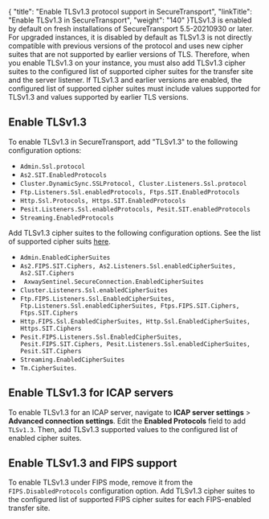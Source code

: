 {
    "title": "Enable  TLSv1.3 protocol support in SecureTransport",
    "linkTitle": "Enable TLSv1.3 in SecureTransport",
    "weight": "140"
}TLSv1.3 is enabled by default on fresh installations of SecureTransport 5.5-20210930 or later. For upgraded instances, it is disabled by default as TLSv1.3 is not directly compatible with previous versions of the protocol and uses new cipher suites that are not supported by earlier versions of TLS. Therefore, when you enable TLSv1.3 on your instance, you must also add TLSv1.3 cipher suites to the configured list of supported cipher suites for the transfer site and the server listener. If TLSv1.3 and earlier versions are enabled, the configured list of supported cipher suites must include values supported for TLSv1.3 and values supported by earlier TLS versions.

## Enable TLSv1.3

To enable TLSv1.3 in <span class="mc-variable axway_variables.Component_Short_Name variable">SecureTransport</span>, add "TLSv1.3" to the following configuration options:

-   `Admin.Ssl.protocol`
-   `As2.SIT.EnabledProtocols`
-   `Cluster.DynamicSync.SSLProtocol, Cluster.Listeners.Ssl.protocol`
-   `Ftp.Listeners.Ssl.enabledProtocols, Ftps.SIT.EnabledProtocols`
-   `Http.Ssl.Protocols, Https.SIT.EnabledProtocols`
-   `Pesit.Listeners.Ssl.enabledProtocols, Pesit.SIT.enabledProtocols`
-   `Streaming.EnabledProtocols`

Add TLSv1.3 cipher suites to the following configuration options. See the list of supported cipher suits [here](#).

-   `Admin.EnabledCipherSuites`
-   `As2.FIPS.SIT.Ciphers, As2.Listeners.Ssl.enabledCipherSuites, As2.SIT.Ciphers`
-   ` AxwaySentinel.SecureConnection.EnabledCipherSuites`
-   `Cluster.Listeners.Ssl.enabledCipherSuites`
-   `Ftp.FIPS.Listeners.Ssl.EnabledCipherSuites, Ftp.Listeners.Ssl.enabledCipherSuites, Ftps.FIPS.SIT.Ciphers, Ftps.SIT.Ciphers`
-   `Http.FIPS.Ssl.EnabledCipherSuites, Http.Ssl.EnabledCipherSuites, Https.SIT.Ciphers`
-   `Pesit.FIPS.Listeners.Ssl.EnabledCipherSuites, Pesit.FIPS.SIT.Ciphers, Pesit.Listeners.Ssl.enabledCipherSuites, Pesit.SIT.Ciphers`
-   `Streaming.EnabledCipherSuites`
-   `Tm.CipherSuites`.

## Enable TLSv1.3 for ICAP servers

To enable TLSv1.3 for an ICAP server, navigate to **ICAP server settings** &gt; **Advanced connection settings**. Edit the **Enabled Protocols** field to add `TLSv1.3`. Then, add TLSv1.3 supported values to the configured list of enabled cipher suites.

## Enable TLSv1.3 and FIPS support

To enable TLSv1.3 under FIPS mode, remove it from the `FIPS.DisabledProtocols` configuration option. Add TLSv1.3 cipher suites to the configured list of supported FIPS cipher suites for each FIPS-enabled transfer site.
